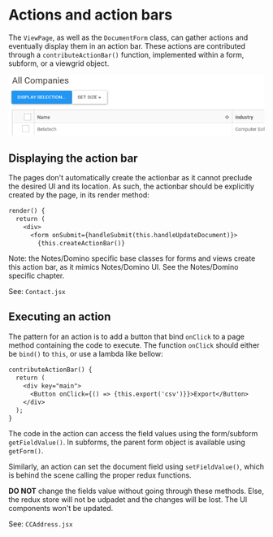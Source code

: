 # Actions and action bars

The `ViewPage`, as well as the `DocumentForm` class, can gather actions and eventually display them in an action bar. These actions are contributed through a `contributeActionBar()` function, implemented within a form, subform, or a viewgrid object.

![](sampleactionbar.png)

## Displaying the action bar

The pages don't automatically create the actionbar as it cannot preclude the desired UI and its location. As such, the actionbar should be explicitly created by the page, in its render method:

    render() {
      return (
        <div>
          <form onSubmit={handleSubmit(this.handleUpdateDocument)}>
            {this.createActionBar()}

Note: the Notes/Domino specific base classes for forms and views create this action bar, as it mimics Notes/Domino UI. See the Notes/Domino specific chapter.

See: `Contact.jsx`

## Executing an action

The pattern for an action is to add a button that bind `onClick` to a page method containing the code to execute. The function `onClick` should either be `bind()` to `this`, or use a lambda like bellow:

    contributeActionBar() {
      return (
        <div key="main">
          <Button onClick={() => {this.export('csv')}}>Export</Button>
        </div>
      );
    }

The code in the action can access the field values using the form/subform `getFieldValue()`. In subforms, the parent form object is available using `getForm()`.

Similarly, an action can set the document field using `setFieldValue()`, which is behind the scene calling the proper redux functions.

**DO NOT** change the fields value without going through these methods. Else, the redux store will not be udpadet and the changes will be lost. The UI components won't be updated.

See: `CCAddress.jsx`